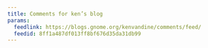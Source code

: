 ```yaml
---
title: Comments for ken’s blog
params:
  feedlink: https://blogs.gnome.org/kenvandine/comments/feed/
  feedid: 8ff1a487df013ff8bf676d35da31db99
---
```

